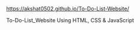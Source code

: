 https://akshat0502.github.io/To-Do-List-Website/



To-Do-List_Website Using HTML, CSS & JavaScript
